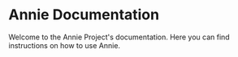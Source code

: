 # Annie Documentation

Welcome to the Annie Project's documentation. Here you can find instructions on how to use Annie.
